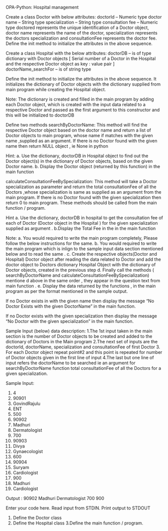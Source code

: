 OPA-Python: Hospital management

Create a class Doctor with below attributes:
doctorId – Numeric type
doctor name – String type
specialization – String type
consultation fee – Numeric type
doctored represents the unique identification of a Doctor object,
doctor name represents the name of the doctor,
specialization represents the doctors specialization and consultationFee
represents the doctor fee.
Define the init method to initialize the attributes in the above sequence.

Create a class Hospital with the below attributes:
doctorDB – is of type dictionary with Doctor objects [ Serial number of a
Doctor in the Hospital and the respective Doctor object as key : value pair ]
doctorName_searchFor – is of string type

Define the init method to initialize the attributes in the above sequence. It
initializes the dictionary of Doctor objects with the dictionary supplied from
main program while creating the Hospital object.

Note: The dictionary is created and filled in the main program by adding each
Doctor object, which is created with the input data related to a respective
Doctor and passed as the first argument to this constructor and this will be
initialized to doctorDB

Define two methods
searchByDoctorName:
This method will find the respective Doctor object based on the doctor name
and return a list of Doctor objects to main program, whose name if matches
with the given name ,supplied as an argument.
If there is no Doctor found with the given name then return NULL object , ie
None in python

Hint:
a. Use the dictionary, doctorDB in Hospital object to find out the Doctor
object(s) in the dictionary of Doctor objects, based on the given Doctor name.
b. Display the Doctor object (returned by this function) in the main function

calculateConsultationFeeBySpecialization:
This method will take a Doctor specialization as parameter and return the
total consultationFee of all the Doctors ,whose specialization is same as
supplied as an argument from the main program. If there is no Doctor found
with the given specialization then return 0 to main program.
These methods should be called from the main function / program.

Hint
a. Use the dictionary, doctorDB in hospital to get the consultation fee of each of
Doctor (Doctor object in the Hospital ) for the given specialization supplied as
argument .
b.Display the Total Fee in the in the main function

Note:
a. You would required to write the main program completely, Please follow the
below instructions for the same.
b. You would required to write the main program which is inlign to the sample
input data section mentioned below and to read the same .
c. Create the respective objects(Doctor and Hospital)
Doctor object after reading the data related to Doctor and add the doctor
object to Doctors dictionary
Hospital Object with the dictionary of Doctor objects, created in the previous
step
d. Finally call the methods
( searchByDoctorName and calculateConsultationFeeBySpecialization) mentione
d above in the same order , they appear in the question text from main
function .
e. Display the data returned by the functions , in the main program as per the
format mentioned in the sample output.

If no Doctor exists in with the given name then display the message “No
Doctor Exists with the given DoctorName” in the main function.

If no Doctor exists with the given specialization then display the message
“No Doctor with the given specialization” in the main function.

Sample Input (below) data description:
1.The 1st input taken in the main section is the number of Doctor objects to be
created and added to the dictionary of Doctors in the Main program
2.The next set of inputs are
the doctorId, doctorName, specialization and consultationFee of first Doctor
3. For each Doctor object repeat point#2 and this point is repeated for number
of Doctor objects given in the first line of input
4.The last but one line of input refers the doctorName to be searched ie an
argument for searchByDoctorName function total consultationFee of all the Doctors for a given specialization.


Sample Input:
1. 4
2. 90901
3. GovindRajulu
4. ENT
5. 500
6. 90902
7. Madhuri
8. Dermatologist
9. 700
10. 90903
11. Divya
12. Gynaecologist
13. 600
14. 90904
15. Suryam
16. Cardiologist
17. 900
18. Madhuri
19. Cardiologist

Output :
90902
Madhuri
Dermatologist
700
900


Enter your code here. Read input from STDIN. Print output to STDOUT
1. Define the Doctor class
2. Define the Hospital class
3.Define the main function / program.
